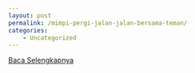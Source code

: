 ```yaml
---
layout: post
permalink: /mimpi-pergi-jalan-jalan-bersama-teman/
categories:
    - Uncategorized
---
```


[Baca Selengkapnya](/10)
